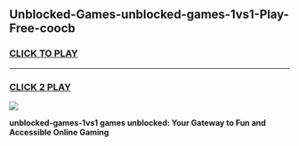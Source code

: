 
## Unblocked-Games-unblocked-games-1vs1-Play-Free-coocb
<h3>
<a href="https://premium76.site?title=unblocked-games-1vs1&ref=10A">CLICK TO PLAY</a></h3>
<hr>

<h3>
<a href="https://premium76.site?title=unblocked-games-1vs1&ref=10A">CLICK 2 PLAY</a>
  
</h3>

<a href="https://premium76.site?title=unblocked-games-1vs1&ref=10A"><img src="https://clearcache.store/games.png"></a>


**unblocked-games-1vs1 games unblocked: Your Gateway to Fun and Accessible Online Gaming**

